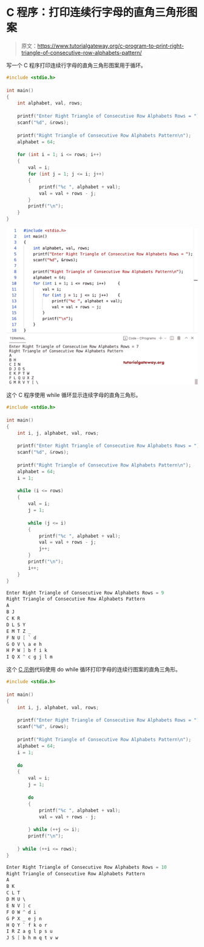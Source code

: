 # C 程序：打印连续行字母的直角三角形图案

> 原文：<https://www.tutorialgateway.org/c-program-to-print-right-triangle-of-consecutive-row-alphabets-pattern/>

写一个 C 程序打印连续行字母的直角三角形图案用于循环。

```c
#include <stdio.h>

int main()
{
	int alphabet, val, rows;

	printf("Enter Right Triangle of Consecutive Row Alphabets Rows = ");
	scanf("%d", &rows);

	printf("Right Triangle of Consecutive Row Alphabets Pattern\n");
	alphabet = 64;

	for (int i = 1; i <= rows; i++)
	{
		val = i;
		for (int j = 1; j <= i; j++)
		{
			printf("%c ", alphabet + val);
			val = val + rows - j;
		}
		printf("\n");
	}
}
```

![C Program to Print Right Triangle of Consecutive Row Alphabets Pattern](img/f02b11784382f98a7cb6d79317833392.png)

这个 C 程序使用 while 循环显示连续字母的直角三角形。

```c
#include <stdio.h>

int main()
{
	int i, j, alphabet, val, rows;

	printf("Enter Right Triangle of Consecutive Row Alphabets Rows = ");
	scanf("%d", &rows);

	printf("Right Triangle of Consecutive Row Alphabets Pattern\n");
	alphabet = 64;
	i = 1;

	while (i <= rows)
	{
		val = i;
		j = 1;

		while (j <= i)
		{
			printf("%c ", alphabet + val);
			val = val + rows - j;
			j++;
		}
		printf("\n");
		i++;
	}
}
```

```c
Enter Right Triangle of Consecutive Row Alphabets Rows = 9
Right Triangle of Consecutive Row Alphabets Pattern
A 
B J 
C K R 
D L S Y 
E M T Z _ 
F N U [ ` d 
G O V \ a e h 
H P W ] b f i k 
I Q X ^ c g j l m 
```

这个 [C 示例](https://www.tutorialgateway.org/c-programming-examples/)代码使用 do while 循环打印字母的连续行图案的直角三角形。

```c
#include <stdio.h>

int main()
{
	int i, j, alphabet, val, rows;

	printf("Enter Right Triangle of Consecutive Row Alphabets Rows = ");
	scanf("%d", &rows);

	printf("Right Triangle of Consecutive Row Alphabets Pattern\n");
	alphabet = 64;
	i = 1;

	do
	{
		val = i;
		j = 1;

		do
		{
			printf("%c ", alphabet + val);
			val = val + rows - j;

		} while (++j <= i);
		printf("\n");

	} while (++i <= rows);
}
```

```c
Enter Right Triangle of Consecutive Row Alphabets Rows = 10
Right Triangle of Consecutive Row Alphabets Pattern
A 
B K 
C L T 
D M U \ 
E N V ] c 
F O W ^ d i 
G P X _ e j n 
H Q Y ` f k o r 
I R Z a g l p s u 
J S [ b h m q t v w 
```